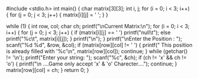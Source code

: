 
#include <stdio.h>
int main()
{
char matrix[3][3];
int i, j;
for (i = 0; i < 3; i++)
{
for (j = 0; j < 3; j++)
{
matrix[i][j] = ' ';
}
}

while (1)
{
int row, col;
char ch;
printf("\nCurrent Matrix:\n");
for (i = 0; i < 3; i++)
{
for (j = 0; j < 3; j++)
{
if (matrix[i][j] == ' ')
printf("null\t");
else
printf("%c\t", matrix[i][j]);
}
printf("\n");
}
printf("\nEnter the Position : ");
scanf("%d %d", &row, &col);
if (matrix[row][col] != ' ')
{
printf(" This position is already filled with '%c'\n", matrix[row][col]);
continue;
}
while (getchar() != '\n');
printf("Enter your string: ");
scanf("%c", &ch);
if (ch != 'x' && ch != 'o')
{
printf("\n ....Game only accept 'x' & 'o' Charecter....");
continue;
}
matrix[row][col] = ch;
}
return 0;
}

